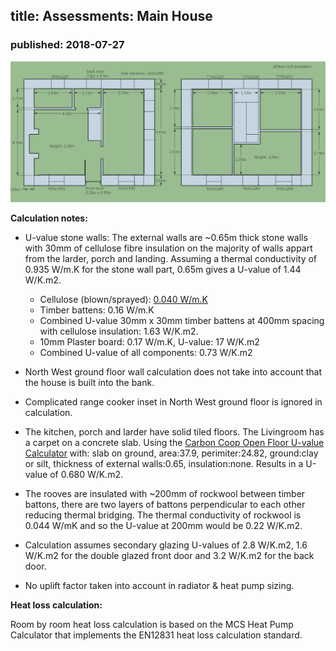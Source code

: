 ## title: Assessments: Main House
### published: 2018-07-27

![mainhouse.png](images/project2/mainhouse.png)

**Calculation notes:**

- U-value stone walls: The external walls are ~0.65m thick stone walls with 30mm of cellulose fibre insulation on the majority of walls appart from the larder, porch and landing. Assuming a thermal conductivity of 0.935 W/m.K for the stone wall part, 0.65m gives a U-value of 1.44 W/K.m2.
    - Cellulose (blown/sprayed): [0.040 W/m.K](http://www.greenspec.co.uk/building-design/insulation-materials-thermal-properties/)
    - Timber battens: 0.16 W/m.K
    - Combined U-value 30mm x 30mm timber battens at 400mm spacing with cellulose insulation: 1.63 W/K.m2.
    - 10mm Plaster board: 0.17 W/m.K, U-value: 17 W/K.m2
    - Combined U-value of all components: 0.73 W/K.m2

- North West ground floor wall calculation does not take into account that the house is built into the bank.

- Complicated range cooker inset in North West ground floor is ignored in calculation.

- The kitchen, porch and larder have solid tiled floors. The Livingroom has a carpet on a concrete slab. Using the [Carbon Coop Open Floor U-value Calculator](https://openflooruvaluecalculator.carbon.coop/) with: slab on ground, area:37.9, perimiter:24.82, ground:clay or silt, thickness of external walls:0.65, insulation:none. Results in a U-value of 0.680 W/K.m2.

- The rooves are insulated with ~200mm of rockwool between timber battons, there are two layers of battons perpendicular to each other reducing thermal bridging. The thermal conductivity of rockwool is 0.044 W/mK and so the U-value at 200mm would be 0.22 W/K.m2.

- Calculation assumes secondary glazing U-values of 2.8 W/K.m2, 1.6 W/K.m2 for the double glazed front door and 3.2 W/K.m2 for the back door.

- No uplift factor taken into account in radiator & heat pump sizing.

**Heat loss calculation:**

Room by room heat loss calculation is based on the MCS Heat Pump Calculator that implements the EN12831 heat loss calculation standard.

<script type="text/javascript" src="files/project2/mainhouse_data.js"></script>
<link rel="stylesheet" type="text/css" href="lib/heatlossjs/style.css" />
<script type="text/javascript" src="lib/heatlossjs/model.js"></script>
<div id="heatloss"></div><script>heatloss.init("#heatloss")</script>
